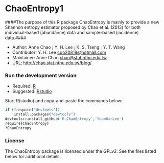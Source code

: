 ChaoEntropy1
===========

####The purpose of this R package ChaoEntropy is mainly to provide a new Shannon entropy estimator proposed by Chao et al. (2013) for both individual-based (abundance) data and sample-based (incidence) data.####

- Author: Anne Chao ; Y. H. Lee ; K. S. Tseng ; Y. T. Wang 
- Contributor: Y. H. Lee coo20819@hotmail.com
- Maintainer: Anne Chao chao@stat.nthu.edu.tw
- URL: http://chao.stat.nthu.edu.tw/blog/

### Run the development version
- Required: [R](http://www.r-project.org/)
- Suggested: [Rstudio](http://www.rstudio.com/ide/download/)

Start R(studio) and copy-and-paste the commands below:

```coffee
if (!require("devtools"))
    install.packages("devtools")
devtools::install_github('R-ChaoEntropy','YuanHanLee')
require(ChaoEntropy)
?ChaoEntropy
```

### License
The ChaoEntropy package is licensed under the GPLv2. See the files listed below for additional details.
